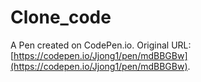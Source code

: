 # Clone_code

A Pen created on CodePen.io. Original URL: [https://codepen.io/Jjong1/pen/mdBBGBw](https://codepen.io/Jjong1/pen/mdBBGBw).


